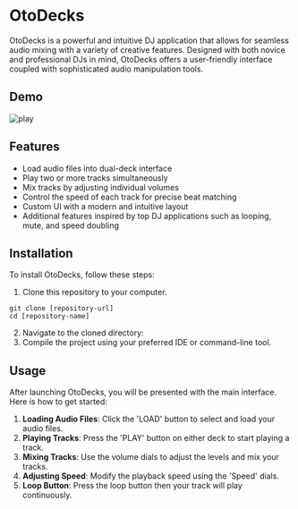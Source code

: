 # OtoDecks

OtoDecks is a powerful and intuitive DJ application that allows for seamless audio mixing with a variety of creative features. Designed with both novice and professional DJs in mind, OtoDecks offers a user-friendly interface coupled with sophisticated audio manipulation tools.

## Demo
![play](https://github.com/jaggerchen2001/otodecks/assets/122486839/bf604cf4-3161-4117-8a7d-86795ae2d5f5)


## Features

- Load audio files into dual-deck interface
- Play two or more tracks simultaneously
- Mix tracks by adjusting individual volumes
- Control the speed of each track for precise beat matching
- Custom UI with a modern and intuitive layout
- Additional features inspired by top DJ applications such as looping, mute, and speed doubling

## Installation

To install OtoDecks, follow these steps:

1. Clone this repository to your computer.
```
git clone [repository-url]
cd [repository-name]
```
2. Navigate to the cloned directory:
3. Compile the project using your preferred IDE or command-line tool.

## Usage

After launching OtoDecks, you will be presented with the main interface. Here is how to get started:

1. **Loading Audio Files**: Click the 'LOAD' button to select and load your audio files.
2. **Playing Tracks**: Press the 'PLAY' button on either deck to start playing a track.
3. **Mixing Tracks**: Use the volume dials to adjust the levels and mix your tracks.
4. **Adjusting Speed**: Modify the playback speed using the 'Speed' dials.
5. **Loop Button**: Press the loop button then your track will play continuously.



